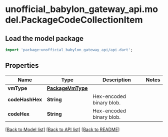 # unofficial_babylon_gateway_api.model.PackageCodeCollectionItem

## Load the model package
```dart
import 'package:unofficial_babylon_gateway_api/api.dart';
```

## Properties
Name | Type | Description | Notes
------------ | ------------- | ------------- | -------------
**vmType** | [**PackageVmType**](PackageVmType.md) |  | 
**codeHashHex** | **String** | Hex-encoded binary blob. | 
**codeHex** | **String** | Hex-encoded binary blob. | 

[[Back to Model list]](../README.md#documentation-for-models) [[Back to API list]](../README.md#documentation-for-api-endpoints) [[Back to README]](../README.md)



